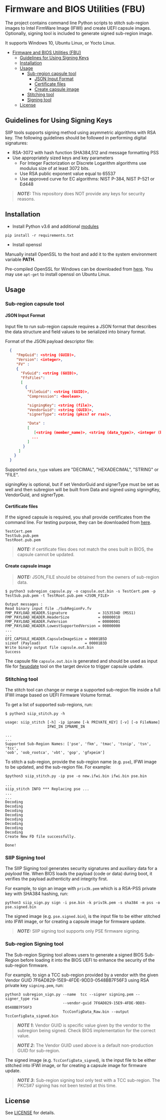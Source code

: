 # Firmware and BIOS Utilities (FBU)

The project contains command line Python scripts to stitch sub-region images to Intel FirmWare Image (IFWI) and create UEFI capsule images. Optionally, signing tool is
included to generate signed sub-region image.

It supports Windows 10, Ubuntu Linux, or Yocto Linux.

- [Firmware and BIOS Utilities (FBU)](#firmware-and-bios-utilities-fbu)
  - [Guidelines for Using Signing Keys](#guidelines-for-using-signing-keys)
  - [Installation](#installation)
  - [Usage](#usage)
    - [Sub-region capsule tool](#sub-region-capsule-tool)
      - [JSON Input Format](#json-input-format)
      - [Certificate files](#certificate-files)
      - [Create capsule image](#create-capsule-image)
    - [Stitching tool](#stitching-tool)
    - [Signing tool](#signing-tool)
  - [License](#license)

## Guidelines for Using Signing Keys

SIIP tools supports signing method using asymmetric algorithms with RSA key. The following guidelines should be followed in performing digital signatures:

* RSA-3072 with hash function SHA384,512 and message formatting PSS
* Use appropriately sized keys and key parameters 
    * For Integer Factorization or Discrete Logarithm algorithms use modulus size of at least 3072 bits.
    * Use RSA public exponent value equal to 65537
    * Use approved curve for EC algorithms: NIST P-384, NIST P-521 or Ed448

> **_NOTE:_** This repository does NOT provide any keys for security reasons.


## Installation

* Install Python v3.6 and additional [modules](requirements.txt)

```
pip install -r requirements.txt
```

* Install openssl

Manually install OpenSSL to the host and add it to the system environment variable **PATH**.

Pre-compiled OpenSSL for Windows can be downloaded from [here](https://wiki.openssl.org/index.php/Binaries). You may use `apt-get` to install openssl on Ubuntu Linux.

## Usage

### Sub-region capsule tool

#### JSON Input Format

Input file to run sub-region capsule requires a JSON format that describes the data structure and field values to be serialized into binary format.

Format of the JSON payload descriptor file:

```json
  {
     "FmpGuid": <string (GUID)>,
     "Version": <integer>,
     "FV" :
     {
       "FvGuid": <string (GUID)>,
       "FfsFiles":
       [
         {
          "FileGuid": <string (GUID)>,
          "Compression": <boolean>,

          "signingKey": <string (file)>,
          "VendorGuid": <string (GUID)>,
          "signerType": <string (pkcs7 or rsa)>,

          "Data" :
          [
             [<string (member_name)>, <string (data_type)>, <integer (byte_size)>, <integer|string (member_value)>],
            ...
          ]
        }
      ]
    }
  }
```

Supported `data_type` values are "DECIMAL", "HEXADECIMAL", "STRING" or "FILE".

signingKey is optional, but if set  VendorGuid and signerType must be set as well and then subregion will be built from Data and signed using signingKey, VendorGuid, and signerType.

#### Certificate files

If the signed capsule is required, you shall provide certificates from the command line. For testing purpose, they can be downloaded from [here](https://github.com/tianocore/edk2/tree/master/BaseTools/Source/Python/Pkcs7Sign).

```
TestCert.pem
TestSub.pub.pem
TestRoot.pub.pem
```

> **_NOTE:_** if certificate files does not match the ones built in BIOS, the capsule cannot be updated.


#### Create capsule image

> **_NOTE:_** JSON_FILE should be obtained from the owners of sub-region data.


```shell
$ python3 subregion_capsule.py -o capsule.out.bin -s TestCert.pem -p TestSub.pub.pem -t TestRoot.pub.pem <JSON_FILE>

Output messages :
Read binary input file ./SubRegionFv.fv
FMP_PAYLOAD_HEADER.Signature              = 3153534D (MSS1)
FMP_PAYLOAD_HEADER.HeaderSize             = 00000010
FMP_PAYLOAD_HEADER.FwVersion              = 00000001
FMP_PAYLOAD_HEADER.LowestSupportedVersion = 00000000
...
...
EFI_CAPSULE_HEADER.CapsuleImageSize = 00001B5D
sizeof (Payload)                    = 00001B3D
Write binary output file capsule.out.bin
Success
```

The capsule file `capsule.out.bin` is generated and should be used as input file for [fwupdate](https://github.com/rhboot/fwupdate) tool on the target device to trigger capsule update.

### Stitching tool

The stitch tool can change or merge a supported sub-region file inside a full IFWI image based on UEFI Firmware Volume format.

To get a list of supported sub-regions, run:

```
$ python3 siip_stitch.py -h

usage: siip_stitch [-h] -ip ipname [-k PRIVATE_KEY] [-v] [-o FileName]
                   IFWI_IN IPNAME_IN

...
...
Supported Sub-Region Names: ['pse', 'fkm', 'tmac', 'tsnip', 'tsn', 'tcc',
'oob', 'oob_rootca', 'vbt', 'gop', 'gfxpeim']
```

To stitch a sub-region, provide the sub-region name (e.g. `pse`), IFWI image to be updated, and the sub-region file. For example:

```
$python3 siip_stitch.py -ip pse -o new.ifwi.bin ifwi.bin pse.bin

...
siip_stitch INFO *** Replacing pse ...
...
...
Decoding
Decoding
Decoding
Decoding
Decoding
Decoding
Decoding
Decoding
Create New FD file successfully.

Done!

```

### SIIP Signing tool

The SIIP Signing tool generates security signatures and auxiliary data for a _payload_ file. When BIOS loads the payload (code or data) during boot, it verifies the payload authenticity and integrity first.

For example, to sign an image with `priv3k.pem` which is a RSA-PSS private key with SHA384 hashing, run:

```
python3 siip_sign.py sign -i pse.bin -k priv3k.pem -s sha384 -m pss -o pse.signed.bin
```

The signed image (e.g. `pse.signed.bin`), is the input file to be either stitched into IFWI image, or for creating a capsule image for firmware update.

> **_NOTE:_** SIIP signing tool supports only PSE firmware signing.

### Sub-region Signing tool

The Sub-region Signing tool allows users to generate a signed BIOS Sub-Region before loading it into the BIOS UEFI to enhance the security of the sub-region firmware.

For example, to sign a TCC sub-region provided by a vendor with the given Vendor GUID 7F6AD829-15E9-4FDE-9DD3-0548BB7F56F3 using RSA private key `signing.pem`, run:

```
python3 subregion_sign.py --name  tcc --signer signing.pem --signer_type rsa
                          --vendor-guid 7F6AD829-15E9-4FDE-9DD3-0548BB7F56F3
                          TccConfigData_Raw.bin --output TccConfigData_signed.bin

```

> **_NOTE 1_:** Vendor GUID is specific value given by the vendor to the subregion being signed. Check BIOS implementation for the correct value.

> **_NOTE 2_:** The Vendor GUID used above is a default non-production GUID for sub-region.

The signed image (e.g. `TccConfigData_signed`), is the input file to be either stitched into IFWI image, or for creating a capsule image for firmware update.

> **_NOTE 3_:** Sub-region signing tool only test with a TCC sub-region. The PKCS#7 signing has not been tested at this time.

## License

See [LICENSE](LICENSE) for details.
